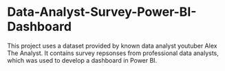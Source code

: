 # Data-Analyst-Survey-Power-BI-Dashboard

This project uses a dataset provided by known data analyst youtuber Alex The Analyst. It contains survey repsonses from professional data analysts, which was used to develop a dashboard in Power BI. 
